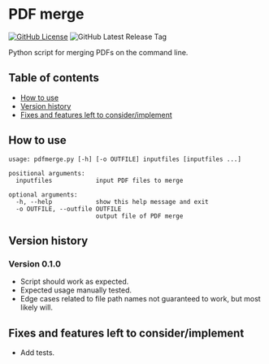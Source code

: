 # PDF merge

[![GitHub License](https://img.shields.io/github/license/TimiMakkonen/pdfmerge)](/LICENSE)
![GitHub Latest Release Tag](https://img.shields.io/github/v/tag/TimiMakkonen/pdfmerge)

Python script for merging PDFs on the command line.

## Table of contents

* [How to use](#how-to-use)
* [Version history](#version-history)
* [Fixes and features left to consider/implement](#fixes-and-features-left-to-considerimplement)

## How to use

```console
usage: pdfmerge.py [-h] [-o OUTFILE] inputfiles [inputfiles ...]

positional arguments:
  inputfiles            input PDF files to merge

optional arguments:
  -h, --help            show this help message and exit
  -o OUTFILE, --outfile OUTFILE
                        output file of PDF merge
```

## Version history

### Version 0.1.0

* Script should work as expected.
* Expected usage manually tested.
* Edge cases related to file path names not guaranteed to work, but most
  likely will.

## Fixes and features left to consider/implement

* Add tests.
